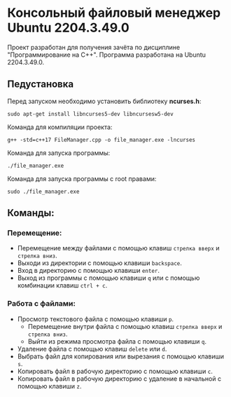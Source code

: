 # Консольный файловый менеджер Ubuntu 2204.3.49.0
Проект разработан для получения зачёта по дисциплине "Программирование на С++". Программа разработана на Ubuntu 2204.3.49.0.
## Педустановка
Перед запуском необходимо установить библиотеку **ncurses.h**:
```
sudo apt-get install libncurses5-dev libncursesw5-dev
```
Команда для компиляции проекта:
```
g++ -std=c++17 FileManager.cpp -o file_manager.exe -lncurses
```
Команда для запуска программы:
```
./file_manager.exe
```
Команда для запуска программы с root правами:
```
sudo ./file_manager.exe
```
## Команды:
### Перемещение:
- Перемещение между файлами с помощью клавиш `стрелка вверх` и `стрелка вниз`.
- Выходи из директории с помощью клавиши `backspace`.
- Вход в директорию с помощью клавиши `enter`.
- Выход из программы с помощью клавиши `q` или с помощью комбинации клавиш `ctrl + c`.
### Работа с файлами:
- Просмотр текстового файла с помощью клавиши `p`.
  - Перемещение внутри файла с помощью клавиш `стрелка вверх` и `стрелка вниз`.
  - Выйти из режима просмотра файла с помощью клавиши `q`.
- Удаление файла с помощью клавиш `delete` или `d`.
- Выбрать файл для копирования или вырезания с помощью клавиши `s`.
- Копировать файл в рабочую директорию с помощью клавиши `c`.
- Копировать файл в рабочую директорию с удаление в начальной с помощью клавиши `z`.
